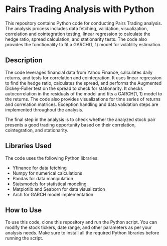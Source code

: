 # Pairs Trading Analysis with Python

This repository contains Python code for conducting Pairs Trading analysis. The analysis process includes data fetching, validation, visualization, correlation and cointegration testing, linear regression to calculate the hedge ratio, spread calculation, and stationarity tests. The code also provides the functionality to fit a GARCH(1, 1) model for volatility estimation.

## Description

The code leverages financial data from Yahoo Finance, calculates daily returns, and tests for correlation and cointegration. It uses linear regression to find the hedge ratio, calculates the spread, and performs the Augmented Dickey-Fuller test on the spread to check for stationarity. It checks autocorrelation in the residuals of the model and fits a GARCH(1, 1) model to the returns. The code also provides visualizations for time series of returns and correlation matrices. Exception handling and data validation steps are implemented throughout the analysis.

The final step in the analysis is to check whether the analyzed stock pair presents a good trading opportunity based on their correlation, cointegration, and stationarity.

## Libraries Used

The code uses the following Python libraries:
- Yfinance for data fetching
- Numpy for numerical calculations
- Pandas for data manipulation
- Statsmodels for statistical modeling
- Matplotlib and Seaborn for data visualization
- Arch for GARCH model implementation

## How to Use

To use this code, clone this repository and run the Python script. You can modify the stock tickers, date range, and other parameters as per your analysis needs. Make sure to install all the required Python libraries before running the script.
